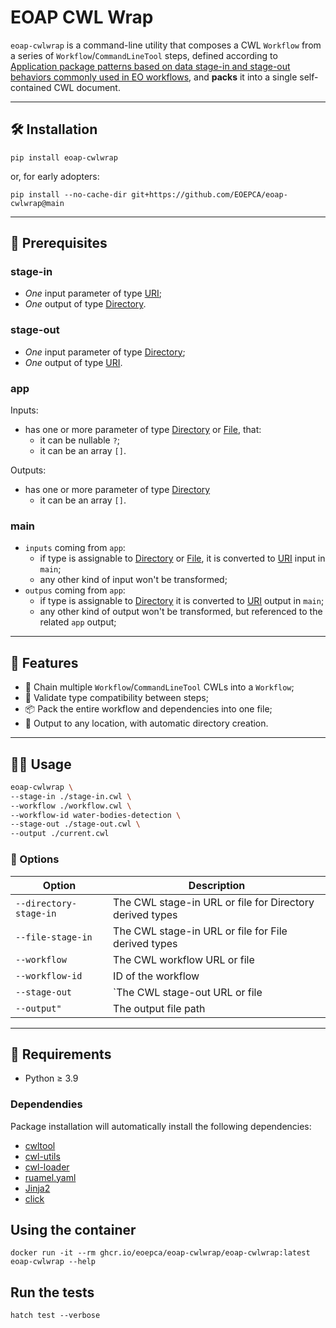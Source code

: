 # EOAP CWL Wrap

`eoap-cwlwrap` is a command-line utility that composes a CWL `Workflow` from a series of `Workflow`/`CommandLineTool` steps, defined according to [Application package patterns based on data stage-in and stage-out behaviors commonly used in EO workflows](https://eoap.github.io/application-package-patterns), and **packs** it into a single self-contained CWL document.

---

## 🛠 Installation

```
pip install eoap-cwlwrap
```

or, for early adopters:

```
pip install --no-cache-dir git+https://github.com/EOEPCA/eoap-cwlwrap@main
```

---

## 🧠 Prerequisites

### stage-in

- _One_ input parameter of type [URI](https://raw.githubusercontent.com/eoap/schemas/main/string_format.yaml);
- _One_ output of type [Directory](https://www.commonwl.org/v1.2/CommandLineTool.html#Directory).

### stage-out 

- _One_ input parameter of type [Directory](https://www.commonwl.org/v1.2/CommandLineTool.html#Directory);
- _One_ output of type [URI](https://raw.githubusercontent.com/eoap/schemas/main/string_format.yaml).

### app

Inputs:

- has one or more parameter of type [Directory](https://www.commonwl.org/v1.2/CommandLineTool.html#Directory) or [File](https://www.commonwl.org/v1.2/CommandLineTool.html#File), that:
    - it can be nullable `?`;
    - it can be an array `[]`.

Outputs:

- has one or more parameter of type [Directory](https://www.commonwl.org/v1.2/CommandLineTool.html#Directory)
    - it can be an array `[]`.

### main

- `inputs` coming from `app`:
    - if type is assignable to [Directory](https://www.commonwl.org/v1.2/CommandLineTool.html#Directory)  or [File](https://www.commonwl.org/v1.2/CommandLineTool.html#File), it is converted to [URI](https://raw.githubusercontent.com/eoap/schemas/main/string_format.yaml) input in `main`;
    - any other kind of input won't be transformed;
- `outpus` coming from `app`:
    - if type is assignable to [Directory](https://www.commonwl.org/v1.2/CommandLineTool.html#Directory) it is converted to [URI](https://raw.githubusercontent.com/eoap/schemas/main/string_format.yaml) output in `main`;
    - any other kind of output won't be transformed, but referenced to the related `app` output;

---

## 🚀 Features

- 🧱 Chain multiple `Workflow`/`CommandLineTool` CWLs into a `Workflow`;
- 🧪 Validate type compatibility between steps;
- 📦 Pack the entire workflow and dependencies into one file;
- 💾 Output to any location, with automatic directory creation.

---

## 🧑‍💻 Usage

```bash
eoap-cwlwrap \
--stage-in ./stage-in.cwl \
--workflow ./workflow.cwl \
--workflow-id water-bodies-detection \
--stage-out ./stage-out.cwl \
--output ./current.cwl
```

### 🔧 Options

| Option                 | Description                                              |
|------------------------|----------------------------------------------------------|
| `--directory-stage-in` | The CWL stage-in URL or file for Directory derived types |
| `--file-stage-in`      | The CWL stage-in URL or file for File derived types      |
| `--workflow`           | The CWL workflow URL or file                             |
| `--workflow-id`        | ID of the workflow                                       |
| `--stage-out`          | `The CWL stage-out URL or file                           |
| `--output"`            | The output file path                                     |

---

## 🧠 Requirements

- Python ≥ 3.9

### Dependendies

Package installation will automatically install the following dependencies:

- [cwltool](https://cwltool.readthedocs.io/en/latest/)
- [cwl-utils](https://cwl-utils.readthedocs.io/en/latest/)
- [cwl-loader](https://terradue.github.io/cwl-loader/)
- [ruamel.yaml](https://yaml.dev/doc/ruamel.yaml/)
- [Jinja2](https://jinja.palletsprojects.com/en/stable/)
- [click](https://click.palletsprojects.com/en/stable/)

## Using the container

```
docker run -it --rm ghcr.io/eoepca/eoap-cwlwrap/eoap-cwlwrap:latest eoap-cwlwrap --help
```

## Run the tests

```
hatch test --verbose
```
